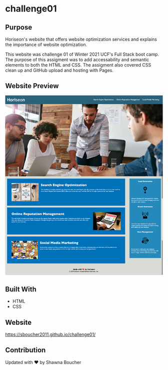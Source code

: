 # challenge01

## Purpose
Horiseon's website that offers website optimization services and explains the importance of website optimization.

This website was challenge 01 of Winter 2021 UCF's Full Stack boot camp.  The purpose of this assigment was to add accessability and semantic elements to both the HTML and CSS.  The assigment also covered CSS clean up and GitHub upload and hosting with Pages.

## Website Preview
![alt text](https://github.com/sboucher2011/challenge01/blob/main/assets/images/website_image_for_readme.png)

## Built With
* HTML
* CSS

## Website
https://sboucher2011.github.io/challenge01/

## Contribution
Updated with ❤️ by Shawna Boucher

